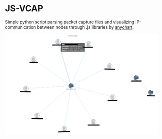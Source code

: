 # JS-VCAP

Simple python script parsing packet capture files and visualizing IP-communication between nodes through .js libraries by [anychart](https://www.anychart.com/).

![Show case of network graph generated from a pcap file](https://github.com/H4NM/JS-VCAP/blob/main/img/show_case_img.png?raw=true)
